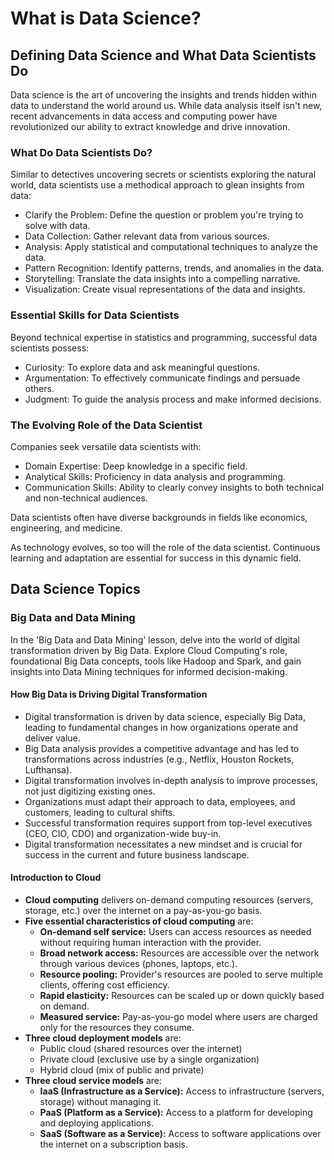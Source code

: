 # What is Data Science?

## Defining Data Science and What Data Scientists Do
Data science is the art of uncovering the insights and trends hidden within data to understand the world around us. While data analysis itself isn't new, recent advancements in data access and computing power have revolutionized our ability to extract knowledge and drive innovation.

### What Do Data Scientists Do?
Similar to detectives uncovering secrets or scientists exploring the natural world, data scientists use a methodical approach to glean insights from data:

* Clarify the Problem: Define the question or problem you're trying to solve with data.
* Data Collection: Gather relevant data from various sources.
* Analysis: Apply statistical and computational techniques to analyze the data.
* Pattern Recognition: Identify patterns, trends, and anomalies in the data.
* Storytelling: Translate the data insights into a compelling narrative.
* Visualization: Create visual representations of the data and insights.

### Essential Skills for Data Scientists
Beyond technical expertise in statistics and programming, successful data scientists possess:

* Curiosity: To explore data and ask meaningful questions.
* Argumentation: To effectively communicate findings and persuade others.
* Judgment: To guide the analysis process and make informed decisions.

### The Evolving Role of the Data Scientist
Companies seek versatile data scientists with:

* Domain Expertise: Deep knowledge in a specific field.
* Analytical Skills: Proficiency in data analysis and programming.
* Communication Skills: Ability to clearly convey insights to both technical and non-technical audiences.

Data scientists often have diverse backgrounds in fields like economics, engineering, and medicine. 

As technology evolves, so too will the role of the data scientist. Continuous learning and adaptation are essential for success in this dynamic field.

## Data Science Topics

### Big Data and Data Mining

In the 'Big Data and Data Mining' lesson, delve into the world of digital transformation driven by Big Data. Explore Cloud Computing's role, foundational Big Data concepts, tools like Hadoop and Spark, and gain insights into Data Mining techniques for informed decision-making.

#### How Big Data is Driving Digital Transformation

* Digital transformation is driven by data science, especially Big Data, leading to fundamental changes in how organizations operate and deliver value.
* Big Data analysis provides a competitive advantage and has led to transformations across industries (e.g., Netflix, Houston Rockets, Lufthansa).
* Digital transformation involves in-depth analysis to improve processes, not just digitizing existing ones. 
* Organizations must adapt their approach to data, employees, and customers, leading to cultural shifts.
* Successful transformation requires support from top-level executives (CEO, CIO, CDO) and organization-wide buy-in.
* Digital transformation necessitates a new mindset and is crucial for success in the current and future business landscape.

#### Introduction to Cloud

* **Cloud computing** delivers on-demand computing resources (servers, storage, etc.) over the internet on a pay-as-you-go basis.
* **Five essential characteristics of cloud computing** are:    
    * **On-demand self service:** Users can access resources as needed without requiring human interaction with the provider.
    * **Broad network access:** Resources are accessible over the network through various devices (phones, laptops, etc.).
    * **Resource pooling:** Provider's resources are pooled to serve multiple clients, offering cost efficiency.
    * **Rapid elasticity:** Resources can be scaled up or down quickly based on demand.
    * **Measured service:** Pay-as-you-go model where users are charged only for the resources they consume.
* **Three cloud deployment models** are:    
    * Public cloud (shared resources over the internet)
    * Private cloud (exclusive use by a single organization)
    * Hybrid cloud (mix of public and private)
* **Three cloud service models** are:  
    * **IaaS (Infrastructure as a Service):** Access to infrastructure (servers, storage) without managing it.
    * **PaaS (Platform as a Service):** Access to a platform for developing and deploying applications.
    * **SaaS (Software as a Service):** Access to software applications over the internet on a subscription basis.
